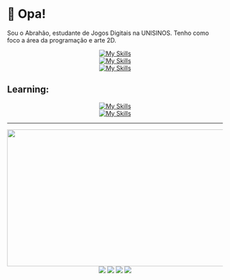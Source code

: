 # 👋 Opa!
Sou o Abrahão, estudante de Jogos Digitais na UNISINOS. Tenho como foco a área da programação e arte 2D. 

<div align="center">
  
  [![My Skills](https://skillicons.dev/icons?i=py,java,cs,js,mysql)](https://skillicons.dev)
  <br />
  [![My Skills](https://skillicons.dev/icons?i=unreal,godot)](https://skillicons.dev)
  <br />
  [![My Skills](https://skillicons.dev/icons?i=vscode,visualstudio,rider)](https://skillicons.dev)
  
</div>

## Learning:
<div align="center">
  
  [![My Skills](https://skillicons.dev/icons?i=css,html,c,cpp)](https://skillicons.dev)
  <br />
  [![My Skills](https://skillicons.dev/icons?i=unity)](https://skillicons.dev)
  
</div>
<hr/>

<div align="center">
  <a href = "https://wakatime.com/@strLuckyyy"/>
  <img width="800" height="320" src="https://github-readme-stats.vercel.app/api/wakatime?username=strLuckyyy&layout=compact&theme=slateorange"/>
</div>

<div align="center">
  <a href="https://instagram.com/str_luckyy/" target="_blank"><img src="https://img.shields.io/badge/-Instagram-%23E4405F?style=for-the-badge&logo=instagram&logoColor=white" target="_blank"></a>
  <a href="mailto:abrahaoluckyyy@gmail.com"><img src="https://img.shields.io/badge/-Gmail-%23333?style=for-the-badge&logo=gmail&logoColor=white" target="_blank"></a>
  <a href="https://www.linkedin.com/in/abrahão-gonçalves" target="_blank"><img src="https://img.shields.io/badge/-LinkedIn-%230077B5?style=for-the-badge&logo=linkedin&logoColor=white" target="_blank"></a> 
  <a href="https://strluckyyy.itch.io/" target="_blank"><img src="https://img.shields.io/badge/Itch.io-FA5C5C?style=for-the-badge&logo=itchdotio&logoColor=white"></a>
</div>      
